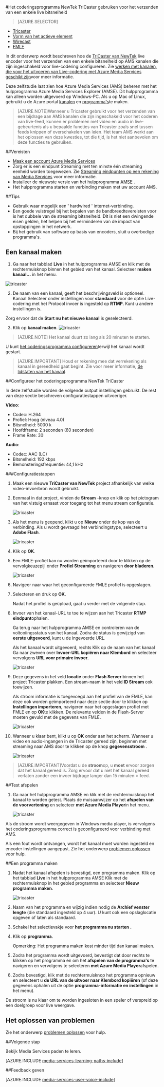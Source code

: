 <properties 
    pageTitle="Configureer het coderingsprogramma NewTek TriCaster voor het verzenden van een enkele live bitsnelheid | Microsoft Azure" 
    description="In dit onderwerp ziet u hoe de Tricaster live encoder voor het verzenden van een enkele bitsnelheid op AMS kanalen die zijn ingeschakeld voor live-codering configureren." 
    services="media-services" 
    documentationCenter="" 
    authors="cenkdin" 
    manager="erikre" 
    editor=""/>

<tags 
    ms.service="media-services" 
    ms.workload="media" 
    ms.tgt_pltfrm="na" 
    ms.devlang="ne" 
    ms.topic="article" 
    ms.date="10/12/2016" 
    ms.author="juliako;cenkd;anilmur"/>

#<a name="use-the-newtek-tricaster-encoder-to-send-a-single-bitrate-live-stream"></a>Het coderingsprogramma NewTek TriCaster gebruiken voor het verzenden van een enkele live bitsnelheid

> [AZURE.SELECTOR]
- [Tricaster](media-services-configure-tricaster-live-encoder.md)
- [Vorm van het actieve element](media-services-configure-elemental-live-encoder.md)
- [Wirecast](media-services-configure-wirecast-live-encoder.md)
- [FMLE](media-services-configure-fmle-live-encoder.md)

In dit onderwerp wordt beschreven hoe de [TriCaster van NewTek](http://newtek.com/products/tricaster-40.html) live encoder voor het verzenden van een enkele bitsnelheid op AMS kanalen die zijn ingeschakeld voor live-codering configureren. Zie [werken met kanalen, die voor het uitvoeren van Live-codering met Azure Media Services geschikt zijn](media-services-manage-live-encoder-enabled-channels.md)voor meer informatie.

Deze zelfstudie laat zien hoe Azure Media Services (AMS) beheren met het hulpprogramma Azure Media Services Explorer (AMSE). Dit hulpprogramma kan alleen worden uitgevoerd op Windows-PC. Als u op Mac of Linux, gebruikt u de Azure portal [kanalen](media-services-portal-creating-live-encoder-enabled-channel.md#create-a-channel) en [programma's](media-services-portal-creating-live-encoder-enabled-channel.md#create-and-manage-a-program)te maken.

>[AZURE.NOTE]Wanneer u Tricaster gebruikt voor het verzenden van een bijdrage aan AMS kanalen die zijn ingeschakeld voor het coderen van live-feed, kunnen er problemen met video en audio in live-gebeurtenis als u bepaalde functies van Tricaster zoals snel tussen feeds knippen of overschakelen van leien. Het team AMS werkt aan het oplossen van deze kwesties, tot die tijd, is het niet aanbevolen om deze functies te gebruiken.


##<a name="prerequisites"></a>Vereisten

- [Maak een account Azure Media Services](media-services-portal-create-account.md)
- Zorg er is een eindpunt Streaming met ten minste één streaming eenheid worden toegewezen. Zie [Streaming eindpunten op een rekening van Media Services](media-services-portal-manage-streaming-endpoints.md) voor meer informatie.
- Installeer de nieuwste versie van het hulpprogramma [AMSE](https://github.com/Azure/Azure-Media-Services-Explorer) .
- Het hulpprogramma starten en verbinding maken met uw account AMS.

##<a name="tips"></a>Tips

- Gebruik waar mogelijk een ' hardwired ' internet-verbinding.
- Een goede vuistregel bij het bepalen van de bandbreedtevereisten voor is het dubbele van de streaming bitsnelheid. Dit is niet een dwingende eisen gelden, het helpen bij het verminderen van de impact van opstoppingen in het netwerk.
- Bij het gebruik van software op basis van encoders, sluit u overbodige programma's.

## <a name="create-a-channel"></a>Een kanaal maken

1.  Ga naar het tabblad **Live** in het hulpprogramma AMSE en klik met de rechtermuisknop binnen het gebied van het kanaal. Selecteer **maken kanaal...** in het menu.

![tricaster](./media/media-services-tricaster-live-encoder/media-services-tricaster1.png)

2. De naam van een kanaal, geeft het beschrijvingsveld is optioneel. Kanaal Selecteer onder instellingen voor **standaard** voor de optie Live-codering met het Protocol invoer is ingesteld op **RTMP**. Kunt u andere instellingen is.


Zorg ervoor dat de **Start nu het nieuwe kanaal** is geselecteerd.

3. Klik op **kanaal maken**.
![tricaster](./media/media-services-tricaster-live-encoder/media-services-tricaster2.png)

>[AZURE.NOTE] Het kanaal duurt zo lang als 20 minuten te starten.


U kunt [het coderingsprogramma configureren](media-services-configure-tricaster-live-encoder.md#configure_tricaster_rtmp)terwijl het kanaal wordt gestart.

>[AZURE.IMPORTANT] Houd er rekening mee dat verrekening als kanaal in gereedheid gaat begint. Zie voor meer informatie, [de lidstaten van het kanaal](media-services-manage-live-encoder-enabled-channels.md#states).

##<a id=configure_tricaster_rtmp></a>Configureer het coderingsprogramma NewTek TriCaster

In deze zelfstudie worden de volgende output instellingen gebruikt. De rest van deze sectie beschreven configuratiestappen uitvoeriger. 

**Video**:
 
- Codec: H.264 
- Profiel: Hoog (niveau 4.0) 
- Bitsnelheid: 5000 k 
- Hoofdframe: 2 seconden (60 seconden) 
- Frame Rate: 30
 
**Audio**:

- Codec: AAC (LC) 
- Bitsnelheid: 192 kbps 
- Bemonsteringsfrequentie: 44,1 kHz


###<a name="configuration-steps"></a>Configuratiestappen

1. Maak een nieuwe **TriCaster van NewTek** project afhankelijk van welke video-invoerbron wordt gebruikt. 
2. Eenmaal in dat project, vinden de **Stream** -knop en klik op het pictogram van het vistuig ernaast voor toegang tot het menu stream configuratie.

    ![tricaster](./media/media-services-tricaster-live-encoder/media-services-tricaster3.png)
3. Als het menu is geopend, klikt u op **Nieuw** onder de kop van de verbinding. Als u wordt gevraagd het verbindingstype, selecteert u **Adobe Flash**.

    ![tricaster](./media/media-services-tricaster-live-encoder/media-services-tricaster4.png)

4. Klik op **OK**.

5. Een FMLE-profiel kan nu worden geïmporteerd door te klikken op de vervolgkeuzepijl onder **Profiel Streaming** en navigeren **door bladeren**.

    ![tricaster](./media/media-services-tricaster-live-encoder/media-services-tricaster5.png)

6. Navigeer naar waar het geconfigureerde FMLE profiel is opgeslagen.
7. Selecteren en druk op **OK**.

    Nadat het profiel is geüpload, gaat u verder met de volgende stap.

6. Invoer van het kanaal-URL te toe te wijzen aan het Tricaster **RTMP eindpunt**ophalen.
    
    Ga terug naar het hulpprogramma AMSE en controleren van de voltooiingsstatus van het kanaal. Zodra de status is gewijzigd van **eerste** **uitgevoerd**, kunt u de ingevoerde URL.
      
    Als het kanaal wordt uitgevoerd, rechts Klik op de naam van het kanaal Ga naar zweven over **Invoer-URL kopiëren naar Klembord** en selecteer vervolgens **URL voor primaire invoer**.  
    
    ![tricaster](./media/media-services-tricaster-live-encoder/media-services-tricaster6.png)

7. Deze gegevens in het veld **locatie** onder **Flash Server** binnen het project Tricaster plakken. Een stream-naam in het veld **ID Stream** ook toewijzen. 

    Als stroom informatie is toegevoegd aan het profiel van de FMLE, kan deze ook worden geïmporteerd naar deze sectie door te klikken op **Instellingen importeren**, navigeren naar het opgeslagen profiel met FMLE en op **OK**te klikken. De relevante velden in de Flash-Server moeten gevuld met de gegevens van FMLE.

    ![tricaster](./media/media-services-tricaster-live-encoder/media-services-tricaster7.png)

9. Wanneer u klaar bent, klikt u op **OK** onder aan het scherm. Wanneer u video en audio-ingangen in de Tricaster gereed zijn, beginnen met streaming naar AMS door te klikken op de knop **gegevensstroom** .

    ![tricaster](./media/media-services-tricaster-live-encoder/media-services-tricaster11.png)

>[AZURE.IMPORTANT]Voordat u de **stroom**op, u **moet** ervoor zorgen dat het kanaal gereed is. 
>Zorg ervoor dat u niet het kanaal gereed verlaten zonder een invoer bijdrage langer dan 15 minuten > feed. 

##<a name="test-playback"></a>Test afspelen
  
1. Ga naar het hulpprogramma AMSE en klik met de rechtermuisknop het kanaal te worden getest. Plaats de muisaanwijzer op het **afspelen van de voorvertoning** en selecteer **met Azure Media Player**in het menu.  

    ![tricaster](./media/media-services-tricaster-live-encoder/media-services-tricaster8.png)

Als de stroom wordt weergegeven in Windows media player, is vervolgens het coderingsprogramma correct is geconfigureerd voor verbinding met AMS. 

Als een fout wordt ontvangen, wordt het kanaal moet worden ingesteld en encoder instellingen aangepast. Zie het onderwerp [problemen oplossen](media-services-troubleshooting-live-streaming.md) voor hulp.  

##<a name="create-a-program"></a>Een programma maken

1. Nadat het kanaal afspelen is bevestigd, een programma maken. Klik op het tabblad **Live** in het hulpprogramma AMSE Klik met de rechtermuisknop in het gebied programma en selecteer **Nieuw programma maken**.  

    ![tricaster](./media/media-services-tricaster-live-encoder/media-services-tricaster9.png)

2. Naam van het programma en wijzig indien nodig de **Archief venster lengte** (die standaard ingesteld op 4 uur). U kunt ook een opslaglocatie opgeven of laten als standaard.  
3. Schakel het selectievakje voor **het programma nu starten** .
4. Klik op **programma**.  
  
    Opmerking: Het programma maken kost minder tijd dan kanaal maken.    
 
5. Zodra het programma wordt uitgevoerd, bevestigt dat door rechts te klikken op het programma en om het **afspelen van de programma's** te navigeren en vervolgens te selecteren **met Azure Media Player**afspelen.  
6. Zodra bevestigd, klik met de rechtermuisknop het programma opnieuw en selecteert u **de URL van de uitvoer naar Klembord kopiëren** (of deze gegevens ophalen uit de optie **programma-informatie en instellingen** in het menu). 

De stroom is nu klaar om te worden ingesloten in een speler of verspreid op een doelgroep voor live weergave.  


## <a name="troubleshooting"></a>Het oplossen van problemen

Zie het onderwerp [problemen oplossen](media-services-troubleshooting-live-streaming.md) voor hulp. 


##<a name="next-step"></a>Volgende stap

Bekijk Media Services paden te leren.

[AZURE.INCLUDE [media-services-learning-paths-include](../../includes/media-services-learning-paths-include.md)]

##<a name="provide-feedback"></a>Feedback geven

[AZURE.INCLUDE [media-services-user-voice-include](../../includes/media-services-user-voice-include.md)]
